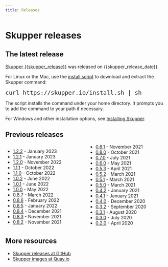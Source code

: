 ```yaml
---
title: Releases
---
```


# Skupper releases

## The latest release

[Skupper {{skupper_release}}][release-page] was released on {{skupper_release_date}}.

For Linux or the Mac, use the [install script][install-script] to
download and extract the Skupper command:

<pre><code style="font-size: 1.3em;">curl https://skupper.io/install.sh | sh</code></pre>

The script installs the command under your home directory.  It prompts
you to add the command to your path if necessary.

For Windows and other installation options, see [Installing
Skupper](/install/index.html).

[release-page]: https://github.com/skupperproject/skupper/releases/tag/{{skupper_release}}
[install-script]: https://github.com/skupperproject/skupper-website/blob/main/docs/install.sh

## Previous releases

<div style="column-count: 2;">

* [1.2.2](https://github.com/skupperproject/skupper/releases/tag/1.2.2) - January 2023
* [1.2.1](https://github.com/skupperproject/skupper/releases/tag/1.2.1) - January 2023
* [1.2.0](https://github.com/skupperproject/skupper/releases/tag/1.2.0) - November 2022
* [1.1.1](https://github.com/skupperproject/skupper/releases/tag/1.1.1) - October 2022
* [1.1.0](https://github.com/skupperproject/skupper/releases/tag/1.1.0) - October 2022
* [1.0.2](https://github.com/skupperproject/skupper/releases/tag/1.0.2) - June 2022
* [1.0.1](https://github.com/skupperproject/skupper/releases/tag/1.0.1) - June 2022
* [1.0.0](https://github.com/skupperproject/skupper/releases/tag/1.0.0) - May 2022
* [0.8.7](https://github.com/skupperproject/skupper/releases/tag/0.8.7) - March 2022
* [0.8.6](https://github.com/skupperproject/skupper/releases/tag/0.8.6) - February 2022
* [0.8.5](https://github.com/skupperproject/skupper/releases/tag/0.8.5) - January 2022
* [0.8.4](https://github.com/skupperproject/skupper/releases/tag/0.8.4) - December 2021
* [0.8.3](https://github.com/skupperproject/skupper/releases/tag/0.8.3) - November 2021
* [0.8.2](https://github.com/skupperproject/skupper/releases/tag/0.8.2) - November 2021
* [0.8.1](https://github.com/skupperproject/skupper/releases/tag/0.8.1) - November 2021
* [0.8.0](https://github.com/skupperproject/skupper/releases/tag/0.8.0) - October 2021
* [0.7.0](https://github.com/skupperproject/skupper/releases/tag/0.7.0) - July 2021
* [0.6.0](https://github.com/skupperproject/skupper/releases/tag/0.6.0) - May 2021
* [0.5.3](https://github.com/skupperproject/skupper/releases/tag/0.5.3) - April 2021
* [0.5.2](https://github.com/skupperproject/skupper/releases/tag/0.5.2) - March 2021
* [0.5.1](https://github.com/skupperproject/skupper/releases/tag/0.5.1) - March 2021
* [0.5.0](https://github.com/skupperproject/skupper/releases/tag/0.5.0) - March 2021
* [0.4.2](https://github.com/skupperproject/skupper/releases/tag/0.4.2) - January 2021
* [0.4.1](https://github.com/skupperproject/skupper/releases/tag/0.4.1) - January 2021
* [0.4.0](https://github.com/skupperproject/skupper/releases/tag/0.4.0) - December 2020
* [0.3.2](https://github.com/skupperproject/skupper/releases/tag/0.3.2) - September 2020
* [0.3.1](https://github.com/skupperproject/skupper/releases/tag/0.3.1) - August 2020
* [0.3.0](https://github.com/skupperproject/skupper/releases/tag/0.3.0) - July 2020
* [0.2.0](https://github.com/skupperproject/skupper/releases-cli/tag/0.2.0) - April 2020

</div>

## More resources

* [Skupper releases at GitHub](https://github.com/skupperproject/skupper/releases)
* [Skupper images at Quay.io](https://quay.io/organization/skupper)
